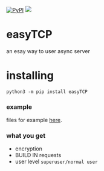 [![PyPI](https://img.shields.io/apm/l/vim-mode.svg?style=flat-square)](https://github.com/dsal3389/easyTCP/blob/master/LICENSE)
![](https://img.shields.io/pypi/pyversions/Django.svg?style=flat-square)

# easyTCP
an esay way to user async server

# installing
`python3 -m pip install easyTCP`

### example
files for example [here][examples].

[examples]: https://github.com/dsal3389/easyTCP/tree/master/example

### what you get
- encryption
- BUILD IN requests
- user level `superuser/normal user`
